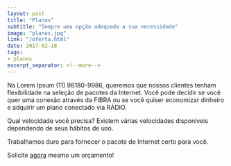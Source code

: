 ```yaml
---
layout: post
title: "Planos"
subtitle: "Sempre uma opção adequada a sua necessidade"
image: "planos.jpg"
link: "/oferta.html"
date: 2017-02-18
tags:
- planos
excerpt_separator: <!--more-->
---
```


Na Lorem Ipsum (11) 98180-9986, queremos que nossos clientes tenham flexibilidade na seleção de pacotes da Internet. Você pode decidir se você quer uma conexão através da FIBRA ou se você quiser economizar dinheiro e adquirir um plano conectado via RÁDIO.

Qual velocidade você precisa? Existem várias velocidades disponíveis dependendo de seus hábitos de uso.

Trabalhamos duro para fornecer o pacote de Internet certo para você.

Solicite [agora](/contato.html) mesmo um orçamento!
